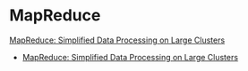 # MapReduce
[MapReduce: Simplified Data Processing on Large Clusters](https://static.googleusercontent.com/media/research.google.com/zh-CN//archive/mapreduce-osdi04.pdf)

- [MapReduce: Simplified Data Processing on Large Clusters](https://levelup.gitconnected.com/paper-summary-mapreduce-simplified-data-processing-on-large-clusters-58dac068462e)